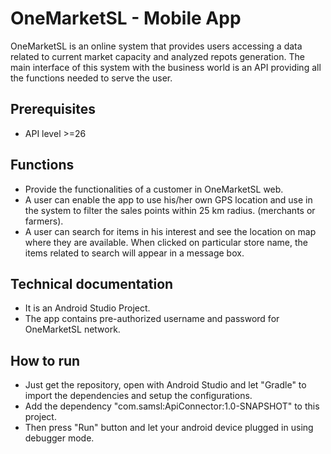 # OneMarketSL - Mobile App
OneMarketSL is an online system that provides users accessing a data related to current market capacity and analyzed repots generation. The main interface of this system with the business world is an API providing all the functions needed to serve the user.
## Prerequisites
 - API level >=26
## Functions
 - Provide the functionalities of a customer in OneMarketSL web.
 - A user can enable the app to use his/her own GPS location and use in the system to filter the sales points within 25 km radius. (merchants or farmers).
 - A user can search for items in his interest and see the location on map where they are available. When clicked on particular store name, the items related to search will appear in a message box.
## Technical documentation
 - It is an Android Studio Project.
 - The app contains pre-authorized username and password for OneMarketSL network.
## How to run
 - Just get the repository, open with Android Studio and let "Gradle" to import the dependencies and setup the configurations.
 - Add the dependency "com.samsl:ApiConnector:1.0-SNAPSHOT" to this project.
 - Then press "Run" button and let your android device plugged in using debugger mode.